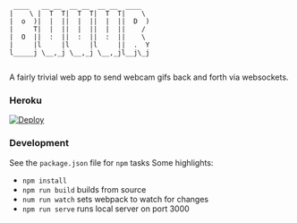```
 ____   __ __  __ __  __ __  ____  
|    \ |  T  T|  T  T|  T  T|    \ 
|  o  )|  |  ||  |  ||  |  ||  D  )
|     T|  |  ||  |  ||  |  ||    / 
|  O  ||  :  ||  :  ||  :  ||    \ 
|     |l     |l     |l     ||  .  Y
l_____j \__,_j \__,_j \__,_jl__j\_j
                                   
```

A fairly trivial web app to send webcam gifs back and forth via websockets.

### Heroku
[![Deploy](https://www.herokucdn.com/deploy/button.svg)](https://heroku.com/deploy)

### Development
See the `package.json` file for `npm` tasks
Some highlights:

* `npm install`
* `npm run build` builds from source
* `num run watch` sets webpack to watch for changes
* `npm run serve` runs local server on port 3000
